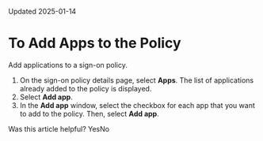 Updated 2025-01-14
# To Add Apps to the Policy
Add applications to a sign-on policy.
  1. On the sign-on policy details page, select **Apps**. The list of applications already added to the policy is displayed.
  2. Select **Add app**.
  3. In the **Add app** window, select the checkbox for each app that you want to add to the policy. Then, select **Add app**.


Was this article helpful?
YesNo

